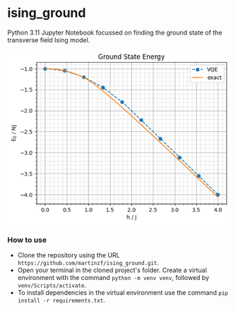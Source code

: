 # ising_ground

Python 3.11 Jupyter Notebook focussed on finding the ground state of the transverse field Ising model.

![alt text](preview.png)

### How to use
- Clone the repository using the URL `https://github.com/martinzf/ising_ground.git`.
- Open your terminal in the cloned project's folder. Create a virtual environment with the command `python -m venv venv`, followed by `venv/Scripts/activate`.
- To install dependencies in the virtual environment use the command `pip install -r requirements.txt`.
